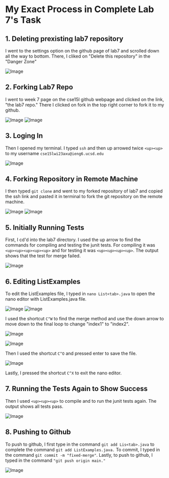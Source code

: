 
# My Exact Process in Complete Lab 7's Task

## 1. Deleting prexisting lab7 repository

I went to the settings option on the github page of lab7 and scrolled down all the way to bottom. There, I cliked
on "Delete this repository" in the "Danger Zone"


![Image](L4-step1.png)

## 2. Forking Lab7 Repo

I went to week 7 page on the cse15l github webpage and clicked on the link, "the lab7 repo." There I clicked on fork in the top right corner to fork it to my github.

![Image](L4-step2b.png)
![Image](L4-step2c.png)

## 3. Loging In

Then I opened my terminal. I typed `ssh` and then up arrowed twice `<up><up>` to my username `cse15lwi23axu@ieng6.ucsd.edu`

![Image](L4-step3.png)
  
## 4. Forking Repository in Remote Machine
  
  I then typed `git clone` and went to my forked repository of lab7 and copied the ssh link and pasted it in terminal to fork the git repository on the remote machine.
  
 ![Image](L4-step4.png)
 ![Image](L4-step4b.png)

## 5. Initially Running Tests
  
  First, I cd'd into the lab7 directory. I used the up arrow to find the commands for compiling and testing the junit tests. For compiling it was `<up><up><up><up><up>` and for testing it was `<up><up><up><up>`.
The output shows that the test for merge failed.
  
  
   ![Image](L4-step5b.png)



## 6. Editing ListExamples 
  
 To edit the ListExamples file, I typed in `nano List<tab>.java` to open the nano editor with ListExamples.java file. 
  
   ![Image](L4-step6a.png)
   ![Image](L4-step6b.png)
  
  
I used the shortcut `C^W` to find the merge method and use the down arrow
to move down to the final loop to change "index1" to "index2".
  

  
   ![Image](L4-step6c.png)
  
   ![Image](L4-step6d.png)
  
Then I used the shortcut `C^O` and pressed enter to save the file. 
   
  ![Image](L4-step6e.png)
  
Lastly, I pressed the shortcut `C^X` to exit the nano editor.

## 7. Running the Tests Again to Show Success

Then I used `<up><up><up>` to compile and <up><up><up> to run the junit tests again. The output shows all tests pass.
 
    
   ![Image](L4-step7.png)

## 8. Pushing to Github
  
  To push to github, I first type in the command `git add Lis<tab>.java` to complete the command `git add ListExamples.java.` To commit, I typed in the command
`git commit -m "fixed-merge"`. Lastly, to push to github, I typed in the command `"git push origin main."`
  
    
   ![Image](L4-step8.png)
